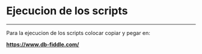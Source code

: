 # Ejecucion de los scripts
---

Para la ejecucion de los scripts colocar copiar y pegar en:

**https://www.db-fiddle.com/**